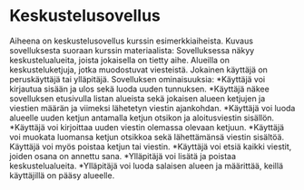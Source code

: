 # Keskustelusovellus

Aiheena on keskustelusovellus kurssin esimerkkiaiheista. Kuvaus sovelluksesta suoraan kurssin materiaalista:
Sovelluksessa näkyy keskustelualueita, joista jokaisella on tietty aihe. Alueilla on keskusteluketjuja, jotka muodostuvat viesteistä. Jokainen käyttäjä on peruskäyttäjä tai ylläpitäjä.
Sovelluksen ominaisuuksia:
*Käyttäjä voi kirjautua sisään ja ulos sekä luoda uuden tunnuksen.
*Käyttäjä näkee sovelluksen etusivulla listan alueista sekä jokaisen alueen ketjujen ja viestien määrän ja viimeksi lähetetyn viestin ajankohdan.
*Käyttäjä voi luoda alueelle uuden ketjun antamalla ketjun otsikon ja aloitusviestin sisällön.
*Käyttäjä voi kirjoittaa uuden viestin olemassa olevaan ketjuun.
*Käyttäjä voi muokata luomansa ketjun otsikkoa sekä lähettämänsä viestin sisältöä. Käyttäjä voi myös poistaa ketjun tai viestin.
*Käyttäjä voi etsiä kaikki viestit, joiden osana on annettu sana.
*Ylläpitäjä voi lisätä ja poistaa keskustelualueita.
*Ylläpitäjä voi luoda salaisen alueen ja määrittää, keillä käyttäjillä on pääsy alueelle.
